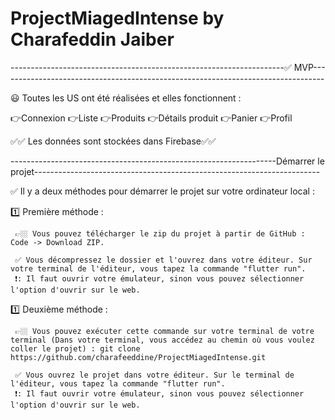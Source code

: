# ProjectMiagedIntense by Charafeddin Jaiber

--------------------------------------------------------------------✅ MVP---------------------------------------------------------------------------------

😃 Toutes les US ont été réalisées et elles fonctionnent :

👉Connexion
👉Liste
👉Produits
👉Détails produit
👉Panier
👉Profil

✅✅ Les données sont stockées dans Firebase✅✅

------------------------------------------------------------------Démarrer le projet-----------------------------------------------------------------------

✅ Il y a deux méthodes pour démarrer le projet sur votre ordinateur local : 

1️⃣ Première méthode : 

     👉🏼 Vous pouvez télécharger le zip du projet à partir de GitHub : Code -> Download ZIP.
     
     ✅ Vous décompressez le dossier et l'ouvrez dans votre éditeur. Sur votre terminal de l'éditeur, vous tapez la commande "flutter run".
     ❗️: Il faut ouvrir votre émulateur, sinon vous pouvez sélectionner l'option d'ouvrir sur le web.
     
     
1️⃣ Deuxième méthode : 

     👉🏼 Vous pouvez exécuter cette commande sur votre terminal de votre terminal (Dans votre terminal, vous accédez au chemin où vous voulez coller le projet) : git clone https://github.com/charafeeddine/ProjectMiagedIntense.git

     ✅ Vous ouvrez le projet dans votre éditeur. Sur le terminal de l'éditeur, vous tapez la commande "flutter run".
     ❗️: Il faut ouvrir votre émulateur, sinon vous pouvez sélectionner l'option d'ouvrir sur le web.





     
